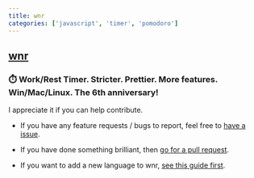 ```yaml
---
title: wnr
categories: ['javascript', 'timer', 'pomodoro']
---
```

## [wnr](https://github.com/RoderickQiu/wnr)

### ⏱️ Work/Rest Timer. Stricter. Prettier. More features. Win/Mac/Linux. The 6th anniversary!


I appreciate it if you can help contribute.

- If you have any feature requests / bugs to report, feel free
  to [have a issue](https://github.com/RoderickQiu/wnr/issues/new).

- If you have done something brilliant, then [go for a pull request](https://github.com/RoderickQiu/wnr/pulls).

- If you want to add a new language to
  wnr, [see this guide first](https://github.com/RoderickQiu/wnr/blob/master/locales/README.md).
